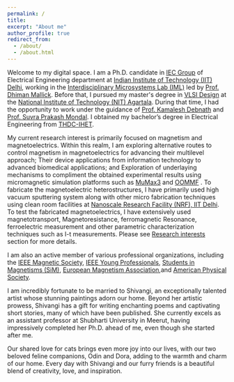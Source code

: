 ```yaml
---
permalink: /
title: 
excerpt: "About me"
author_profile: true
redirect_from: 
  - /about/
  - /about.html
---
```


Welcome to my digital space. I am a Ph.D. candidate in [IEC Group](http://iec.iitd.ernet.in/) of Electrical Engineering department at [Indian Institute of Technology (IIT) Delhi](https://www.iitd.ac.in/), working in the [Interdisciplinary Microsystems Lab (IML)](https://sites.google.com/site/dhimanmallick) led by [Prof. Dhiman Mallick](https://ee.iitd.ac.in/faculty-profile/49). Before that, I pursued my master's degree in [VLSI Design](https://www.nita.ac.in/Department/Deptindex.aspx?page=a&ItemID=ok&nDeptID=caase) at the [National Institute of Technology (NIT) Agartala](https://www.nita.ac.in/Department/Deptindex.aspx?page=a&ItemID=ok&nDeptID=caase). During that time, I had the opportunity to work under the guidance of [Prof. Kamalesh Debnath](https://www.nita.ac.in/Department/Department_FacultyProfile.aspx?nID=caici&nDeptID=caase) and [Prof. Suvra Prakash Mondal](https://sites.google.com/view/spmondalresearchgroup/home). I obtained my bachelor’s degree in Electrical Engineering from [THDC-IHET](https://thdcihet.ac.in/).

My current research interest is primarily focused on magnetism and magnetoelectrics. Within this realm, I am exploring alternative routes to control magnetism in magnetoelectrics for advancing their multilevel approach; Their device applications from information technology to advanced biomedical applications; and Exploration of underlaying mechanisms to compliment the obtained experimental results using micromagnetic simulation platforms such as [MuMax3](https://mumax.github.io/) and [OOMMF](https://math.nist.gov/oommf/software.html) . To fabricate the magnetoelectric heterostructures, I have primarily used high vacuum sputtering system along with other micro fabrication techniques using clean room facilities at [Nanoscale Research Facility (NRF), IIT Delhi](https://nano.iitd.ac.in/). To test the fabricated magnetoelectrics, I have extensively used magnetotransport, Magnetoresistance, ferromagnetic Resonance, ferroelectric measurement and other parametric characterization techniques such as I-t measurements. Please see [Research interests](https://pathakpankaj7.github.io/portfolio/) section for more details.

I am also an active member of various professional organizations, including the [IEEE Magnetic Society](https://ieeemagnetics.org/), [IEEE Young Professionals](https://yp.ieee.org/), [Students in Magnetisms (SiM)](https://www.studentsinmagnetism.org/), [European Magnetism Association](https://magnetism.eu/85-ema.htm),and [American Physical Society](https://www.aps.org/).

I am incredibly fortunate to be married to Shivangi, an exceptionally talented artist whose stunning paintings adorn our home. Beyond her artistic prowess, Shivangi has a gift for writing enchanting poems and captivating short stories, many of which have been published. She currently excels as an assistant professor at Shubharti University in Meerut, having impressively completed her Ph.D. ahead of me, even though she started after me.

Our shared love for cats brings even more joy into our lives, with our two beloved feline companions, Odin and Dora, adding to the warmth and charm of our home. Every day with Shivangi and our furry friends is a beautiful blend of creativity, love, and inspiration.






